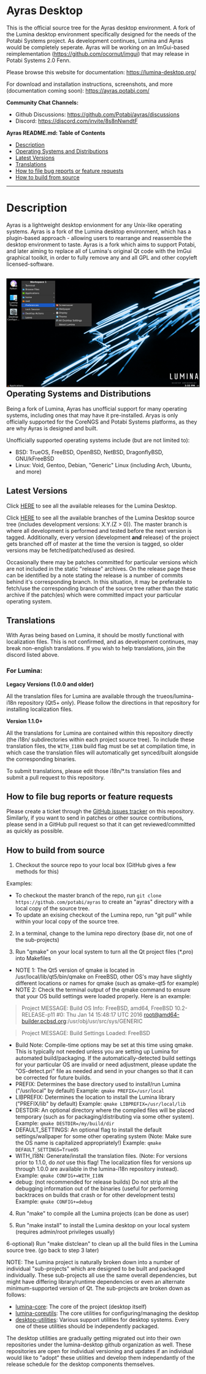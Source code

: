 Ayras Desktop
=============
This is the official source tree for the Ayras desktop environment. A fork of the Lumina desktop environment specifically designed for the needs of the Potabi Systems project. As development continues, Lumina and Ayras would be completely seperate. Ayras will be working on an ImGui-based reimplementation (https://github.com/ocornut/imgui) that may release in Potabi Systems 2.0 Fenn.

Please browse this website for documentation: 
https://lumina-desktop.org/

For download and installation instructions, screenshots, and more (documentation coming soon):
https://ayras.potabi.com/

**Community Chat Channels:**
- Github Discussions: https://github.com/Potabi/ayras/discussions
- Discord: https://discord.com/invite/8s8nNwndtF

**Ayras README.md: Table of Contents**

- [Description](#description)
- [Operating Systems and Distributions](#osdistros)
- [Latest Versions](#latestversions)
- [Translations](#translations)
- [How to file bug reports or feature requests](#filebugs)
- [How to build from source](#buildfromsource)

---

Description <a name="description"></a>
=====

Ayras is a lightweight desktop envionment for any Unix-like operating systems. Ayras is a fork of the Lumina desktop environment, which has a plugin-based approach - allowing users to rearrange and reassemble the desktop environment to taste. Ayras is a fork which aims to support Potabi, and later aiming to replace all of Lumina's original Qt code with the ImGui graphical toolkit, in order to fully remove any and all GPL and other copyleft licensed-software.

![](https://github.com/lumina-desktop/lumina-themes/blob/master/artwork/screenshots/Screenshot-2021-10-02-15-55-58.png)
Operating Systems and Distributions <a name="osdistros"></a>
----
Being a fork of Lumina, Ayras has unofficial support for many operating systems, including ones that may have it pre-installed. Aryas is only officially supported for the CoreNGS and Potabi Systems platforms, as they are why Ayras is designed and built.

Unofficially supported operating systems include (but are not limited to):
 * BSD: TrueOS, FreeBSD, OpenBSD, NetBSD, DragonflyBSD, GNU/kFreeBSD
 * Linux: Void, Gentoo, Debian, "Generic" Linux (including Arch, Ubuntu, and more)

Latest Versions <a name="latestversions"></a>
----
Click [HERE](https://github.com/lumina-desktop/lumina/releases) to see all the available releases for the Lumina Desktop.

Click [HERE](https://github.com/lumina-desktop/lumina/branches) to see all the available branches of the Lumina Desktop source tree (includes development versions: X.Y.(Z > 0)).
The master branch is where all development is performed and tested before the next version is tagged. Additionally, every version (development **and** release) of the project gets branched off of master at the time the version is tagged, so older versions may be fetched/patched/used as desired.

Occasionally there may be patches committed for particular versions which are not included in the static "release" archives. On the release page these can be identified by a note stating the release is a number of commits behind it's corresponding branch. In this situation, it may be preferable to fetch/use the corresponding branch of the source tree rather than the static archive if the patch(es) which were committed impact your particular operating system.

Translations <a name="translations"></a>
----
With Ayras being based on Lumina, it should be mostly functional with localization files. This is not confirmed, and as development continues, may break non-english translations. If you wish to help translations, join the discord listed above.

### For Lumina:
**Legacy Versions (1.0.0 and older)**

All the translation files for Lumina are available through the trueos/lumina-i18n repository (Qt5+ only). Please follow the directions in that repository for installing localization files.

**Version 1.1.0+**

All the translations for Lumina are contained within this repository directly (the i18n/ subdirectories within each project source tree). To include these translation files, the `WITH_I18N` build flag must be set at compilation time, in which case the translation files will automatically get synced/built alongside the corresponding binaries.

To submit translations, please edit those i18n/*.ts translation files and submit a pull request to this repository.

How to file bug reports or feature requests <a name="filebugs"></a>
----
Please create a ticket through the [GitHub issues tracker](https://github.com/potabi/ayras/issues) on this repository. Similarly, if you want to send in patches or other source contributions, please send in a GitHub pull request so that it can get reviewed/committed as quickly as possible.


How to build from source <a name="buildfromsource"></a>
----
1) Checkout the source repo to your local box (GitHub gives a few methods for this)

Examples:
* To checkout the master branch of the repo, run `git clone https://github.com/potabi/ayras` to create an "ayras" directory with a local copy of the source tree.
* To update an exising checkout of the Lumina repo, run "git pull" while within your local copy of the source tree. 

2) In a terminal, change to the lumina repo directory (base dir, not one of the sub-projects)

3) Run "qmake" on your local system to turn all the Qt project files (*.pro) into Makefiles
 * NOTE 1: The Qt5 version of qmake is located in /usr/local/lib/qt5/bin/qmake on FreeBSD, other OS's may have slightly different locations or names for qmake (such as qmake-qt5 for example)
 * NOTE 2: Check the terminal output of the qmake command to ensure that your OS build settings were loaded properly. Here is an example:

> Project MESSAGE: Build OS Info: FreeBSD, amd64, FreeBSD 10.2-RELEASE-p11 #0: Thu Jan 14 15:48:17 UTC 2016 root@amd64-builder.pcbsd.org:/usr/obj/usr/src/sys/GENERIC

> Project MESSAGE: Build Settings Loaded: FreeBSD

 * Build Note: Compile-time options may be set at this time using qmake. This is typically not needed unless you are setting up Lumina for automated build/packaging. If the automatically-detected build settings for your particular OS are invalid or need adjustment, please update the "OS-detect.pri" file as needed and send in your changes so that it can be corrected for future builds.
  * PREFIX: Determines the base directory used to install/run Lumina ("/usr/local" by default)
	Example: `qmake PREFIX=/usr/local`
  * LIBPREFIX: Determines the location to install the Lumina library ("PREFIX/lib" by default)
	Example: `qmake LIBPREFIX=/usr/local/lib`
  * DESTDIR: An optional directory where the compiled files will be placed temporary (such as for packaging/distributing via some other system).
	Example: `qmake DESTDIR=/my/build/dir`
  * DEFAULT_SETTINGS: An optional flag to install the default settings/wallpaper for some other operating system (Note: Make sure the OS name is capitalized appropriately!)
	Example: `qmake DEFAULT_SETTINGS=TrueOS`
  * WITH_I18N: Generate/install the translation files. (Note: For versions prior to 1.1.0, do *not* use this flag! The localization files for versions up through 1.0.0 are available in the lumina-i18n repository instead).
	Example: `qmake CONFIG+=WITH_I18N`
  * debug: (not recommended for release builds) Do not strip all the debugging information out of the binaries (useful for performing backtraces on builds that crash or for other development tests)
	Example: `qmake CONFIG+=debug`

4) Run "make" to compile all the Lumina projects (can be done as user)

5) Run "make install" to install the Lumina desktop on your local system (requires admin/root privileges usually)

6-optional) Run "make distclean" to clean up all the build files in the Lumina source tree. (go back to step 3 later)

NOTE: The Lumina project is naturally broken down into a number of individual "sub-projects" which are designed to be built and packaged individually. These sub-projects all use the same overall dependencies, but might have differing library/runtime dependencies or even an alternate minimum-supported version of Qt.
The sub-projects are broken down as follows:
 * [lumina-core](https://github.com/lumina-desktop/lumina/tree/master/src-qt5/core): The core of the project (desktop itself)
 * [lumina-coreutils](https://github.com/lumina-desktop/lumina/tree/master/src-qt5/core-utils): The core utilities for configuring/managing the desktop
 * [desktop-utilities](https://github.com/lumina-desktop/lumina/tree/master/src-qt5/desktop-utils): Various support utilities for desktop systems. Every one of these utilities should be independently packaged.

The desktop utilities are gradually getting migrated out into their own repositories under the lumina-desktop github organization as well. These repositories are open for individual versioning and updates if an individual would like to "adopt" these utilities and develop them independantly of the release schedule for the desktop components themselves.
